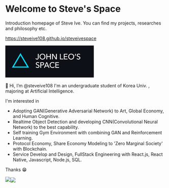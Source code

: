 # Welcome to Steve's Space

Introduction homepage of Steve Ive. You can find my projects, researches and philosophy etc.

https://steveive108.github.io/steveivespace

<img src="https://raw.githubusercontent.com/johnsteve108/johnsteve108/main/johnleologoblue.png" height="100px" />

👋 Hi, I’m @steveive108
I'm an undergraduate student of Korea Univ. , majoring at Artificial Intelligence.

I'm interested in 
- Adopting GAN(Generative Adversarial Network) to Art, Global Economy, and Human Cognitive.
- Realtime Object Detection and developing CNN(Convolutional Neural Network) to the best capability.
- Self training Gym Environment with combining GAN and Reinforcement Learning.
- Protocol Economy, Share Economy Modeling to 'Zero Marginal Society' with Blockchain.
- Service Develop and Design, FullStack Engineering with React.js, React Native, Javascript, Node.js, SQL.

Thanks 😁




<!---
johnsteve108/johnsteve108 is a ✨ special ✨ repository because its `README.md` (this file) appears on your GitHub profile.
You can click the Preview link to take a look at your changes.
--->

  <img align="left" src="https://github-readme-stats.vercel.app/api?username=steveive108&show_icons=true&theme=algolia" height="150px" />
  <img align="center" src="https://github-readme-stats.vercel.app/api/top-langs/?username=steveive108&layout=compact&langs_count=8&theme=algolia" height="150px" />
